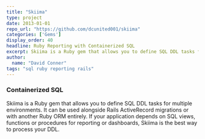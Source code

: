 ```yaml
---
title: "Skiima"
type: project
date: 2013-01-01
repo_url: "https://github.com/dcunited001/skiima"
categories: ['Gems']
display_order: 40
headline: Ruby Reporting with Containerized SQL
excerpt: Skiima is a Ruby gem that allows you to define SQL DDL tasks for multiple environments. It can be used alongside Rails ActiveRecord migrations or with another Ruby ORM entirely.  If your application depends on SQL views, functions or procedures for reporting or dashboards, Skiima is the best way to process your DDL.
author:
  name: "David Conner"
tags: "sql ruby reporting rails"
---
```


### Containerized SQL

Skiima is a Ruby gem that allows you to define SQL DDL tasks for
multiple environments. It can be used alongside Rails ActiveRecord
migrations or with another Ruby ORM entirely.  If your application
depends on SQL views, functions or procedures for reporting or
dashboards, Skiima is the best way to process your DDL.
